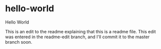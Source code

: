 # hello-world
Hello World

This is an edit to the readme explaining that this is a readme file. This edit was entered in the readme-edit branch, and I'll commit it to the master branch soon.
